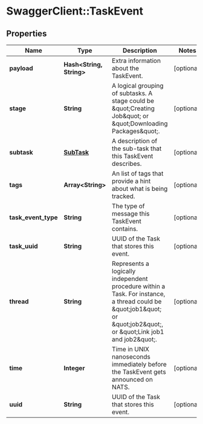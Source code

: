 # SwaggerClient::TaskEvent

## Properties
Name | Type | Description | Notes
------------ | ------------- | ------------- | -------------
**payload** | **Hash&lt;String, String&gt;** | Extra information about the TaskEvent. | [optional] 
**stage** | **String** | A logical grouping of subtasks. A stage could be \&quot;Creating Job\&quot; or \&quot;Downloading Packages\&quot;. | [optional] 
**subtask** | [**SubTask**](SubTask.md) | A description of the sub-task that this TaskEvent describes. | [optional] 
**tags** | **Array&lt;String&gt;** | An list of tags that provide a hint about what is being tracked. | [optional] 
**task_event_type** | **String** | The type of message this TaskEvent contains. | [optional] 
**task_uuid** | **String** | UUID of the Task that stores this event. | [optional] 
**thread** | **String** | Represents a logically independent procedure within a Task. For instance, a thread could be \&quot;job1\&quot; or \&quot;job2\&quot;, or \&quot;Link job1 and job2\&quot;. | [optional] 
**time** | **Integer** | Time in UNIX nanoseconds immediately before the TaskEvent gets announced on NATS. | [optional] 
**uuid** | **String** | UUID of the Task that stores this event. | [optional] 


